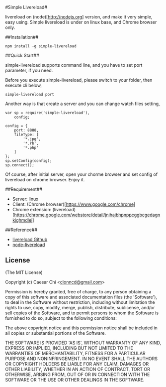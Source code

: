#Simple Livereload#

livereload on (node)[http://nodejs.org] version, and make it very simple, easy using. Simple livereload is under on linux base, and Chrome browser only. 

##Installation##

    npm install -g simple-livereload

##Quick Start##

simple-livereload supports command line, and you have to set port parameter, if you need.

Before you execute simple-livereload, please switch to your folder, then execute cli below,

    simple-livereload port

Another way is that create a server and you can change watch files setting,

    var sp = require('simple-livereload'),
        config;

    config = {
        port: 8888,
        fileType: [
            '*.jpg',
            '*.rb',
            '*.php'
        ]
    };
    sp.setConfig(config);
    sp.connect();

Of course, after initial server, open your chorme browser and set config of livereload on chrome browser. Enjoy it.

##Requirement##

 * Server: linux
 * Client: (Chrome browser)[https://www.google.com/chrome]
 * Chrome extension: (livereload)[https://chrome.google.com/webstore/detail/jnihajbhpnppcggbcgedagnkighmdlei]

##Reference##

 * [livereload Github](https://github.com/mockko/livereload)
 * [node-livereload](https://github.com/josh/node-livereload)

## License 

(The MIT License)

Copyright (c) Caesar Chi  &lt;clonncd@gmail.com&gt;

Permission is hereby granted, free of charge, to any person obtaining
a copy of this software and associated documentation files (the
'Software'), to deal in the Software without restriction, including
without limitation the rights to use, copy, modify, merge, publish,
distribute, sublicense, and/or sell copies of the Software, and to
permit persons to whom the Software is furnished to do so, subject to
the following conditions:

The above copyright notice and this permission notice shall be
included in all copies or substantial portions of the Software.

THE SOFTWARE IS PROVIDED 'AS IS', WITHOUT WARRANTY OF ANY KIND,
EXPRESS OR IMPLIED, INCLUDING BUT NOT LIMITED TO THE WARRANTIES OF
MERCHANTABILITY, FITNESS FOR A PARTICULAR PURPOSE AND NONINFRINGEMENT.
IN NO EVENT SHALL THE AUTHORS OR COPYRIGHT HOLDERS BE LIABLE FOR ANY
CLAIM, DAMAGES OR OTHER LIABILITY, WHETHER IN AN ACTION OF CONTRACT,
TORT OR OTHERWISE, ARISING FROM, OUT OF OR IN CONNECTION WITH THE
SOFTWARE OR THE USE OR OTHER DEALINGS IN THE SOFTWARE.
